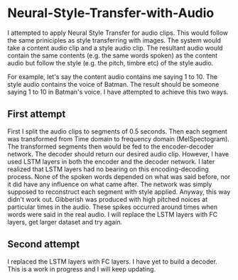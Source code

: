# Neural-Style-Transfer-with-Audio
I attempted to apply Neural Style Transfer for audio clips. This would follow the same priniciples as style transferring with images. The system would take a content audio clip and a style audio clip. The resultant audio would contain the same contents (e.g. the same words spoken) as the content audio but follow the style (e.g. the pitch, timbre etc) of the style audio. 

For example, let's say the content audio contains me saying 1 to 10. The style audio contains the voice of Batman. The result should be someone saying 1 to 10 in Batman's voice. I have attempted to achieve this two ways. 

## First attempt
First I split the audio clips to segments of 0.5 seconds. Then each segment was transformed from Time domain to frequency domain (MelSpectogram). The transformed segments then would be fed to the encoder-decoder network. The decoder should return our desired audio clip. However, I have used LSTM layers in both the encoder and the decoder network. I later realized that LSTM layers had no bearing on this encoding-decoding process. None of the spoken words depended on what was said before, nor it did have any influence on what came after. The network was simply supposed to reconstruct each segment with style applied. Anyway, this way didn't work out. Gibberish was produced with high pitched noices at particular times in the audio. These spikes occurred around times when words were said in the real audio. I will replace the LSTM layers with FC layers, get larger dataset and try again.

## Second attempt
I replaced the LSTM layers with FC layers. I have yet to build a decoder. This is a work in progress and I will keep updating.
